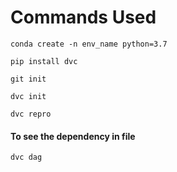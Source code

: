 # Commands Used

```buildoutcfg
conda create -n env_name python=3.7
```

```buildoutcfg
pip install dvc
```

```buildoutcfg
git init
```

```buildoutcfg
dvc init
```

```buildoutcfg
dvc repro
```

#### To see the dependency in file
```buildoutcfg
dvc dag
```
